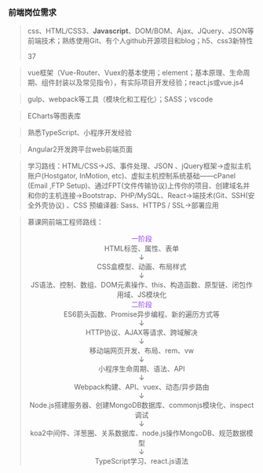### 前端岗位需求

> css、HTML/CSS3、**Javascript**、DOM/BOM、Ajax、JQuery、JSON等前端技术；熟练使用Git、有个人github开源项目和blog；h5、css3新特性
>
> 37

> vue框架（Vue-Router、Vuex的基本使用；element；基本原理、生命周期、组件封装以及常见指令），有实际项目开发经验；react.js或vue.js4

> gulp、webpack等工具（模块化和工程化）；SASS；vscode

> ECharts等图表库

> 熟悉TypeScript、小程序开发经验

> Angular2开发跨平台web前端页面

> 学习路线：HTML/CSS→JS、事件处理、JSON 、jQuery框架→虚拟主机账户(Hostgator, InMotion, etc)、虚拟主机控制系统基础——cPanel (Email ,FTP Setup)、通过FPT(文件传输协议)上传你的项目、创建域名并和你的主机连接→Bootstrap、PHP/MySQL、React→端技术(Git、SSH(安全外壳协议) 、CSS 预编译器: Sass、HTTPS / SSL→部署应用

> 慕课网前端工程师路线：
>
> <center style="color:#9448EE;">一阶段</center>
>
> <center>HTML标签、属性、表单</center>
>
> <center>↓</center>
>
> <center>CSS盒模型、动画、布局样式</center>
>
> <center>↓</center>
>
> <center>JS语法、控制、数组、DOM元素操作、this、构造函数、原型链、闭包作用域、JS模块化</center>
>
> <center style="color:#9448EE;">二阶段</center>
>
> <center>ES6箭头函数、Promise异步编程、新的遍历方式等</center>
>
> <center>↓</center>
>
> <center>HTTP协议、AJAX等请求、跨域解决</center>
>
> <center>↓</center>
>
> <center>移动端网页开发、布局、rem、vw</center>
>
> <center>↓</center>
>
> <center>小程序生命周期、语法、API</center>
>
> <center>↓</center>
>
> <center>Webpack构建、API、vuex、动态/异步路由</center>
>
> <center>↓</center>
>
> <center>Node.js搭建服务器、创建MongoDB数据库、commonjs模块化、inspect调试</center>
>
> <center>↓</center>
>
> <center>koa2中间件、洋葱圈、关系数据库、node.js操作MongoDB、规范数据模型</center>
>
> <center>↓</center>
>
> <center>TypeScript学习、react.js语法</center>